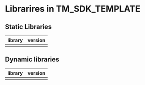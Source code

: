 # Librarires in TM_SDK_TEMPLATE

## Static Libraries

| library | version |
| ------- | ------- |
|         |         |

## Dynamic libraries

| library | version |
| ------- | ------- |
|         |         |